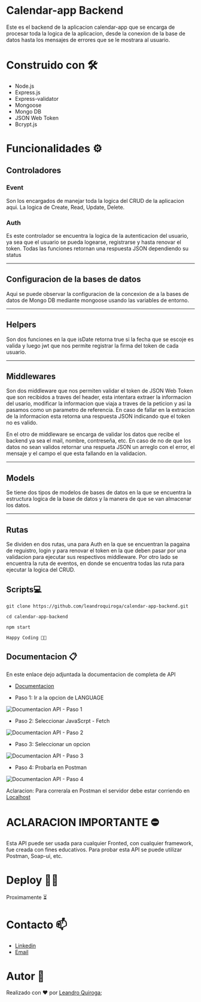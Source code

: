 # Calendar-app Backend
Este es el backend de la aplicacion calendar-app que se encarga de procesar toda la logica de la aplicacion, desde la conexion de la base de datos hasta los mensajes de errores que se le mostrara al usuario. 

# Construido con 🛠️
* Node.js
* Express.js
* Express-validator
* Mongoose
* Mongo DB
* JSON Web Token
* Bcrypt.js

# Funcionalidades ⚙️

## Controladores 

### Event
Son los encargados de manejar toda la logica del CRUD de la aplicacion aqui. La logica de Create, Read, Update, Delete.

### Auth 
Es este controlador se encuentra la logica de la autenticacion del usuario, ya sea que el usuario se pueda logearse, registrarse y hasta renovar el token. Todas las funciones retornan una respuesta JSON dependiendo su status
<hr>

## Configuracion de la bases de datos
Aqui se puede observar la configuracion de la concexion de a la bases de datos de Mongo DB mediante mongoose usando las variables de entorno. 
<hr>

## Helpers 
Son dos funciones en la que isDate retorna true si la fecha que se escoje es valida y luego jwt que nos permite registrar la firma del token de cada usuario. 
<hr>

## Middlewares
Son dos middleware que nos permiten validar el token de JSON Web Token que son recibidos a traves del header, esta intentara extraer la informacion del usario, modificar la informacion que viaja a traves de la peticion y asi la pasamos como un parametro de referencia. En caso de fallar en la extracion de la informacion esta retorna una respuesta JSON indicando que el token no es valido. 

En el otro de middleware se encarga de validar los datos que recibe el backend ya sea el mail, nombre, contreseña, etc. En caso de no de que los datos no sean validos retornar una respueta JSON un arreglo con el error, el mensaje y el campo el que esta fallando en la validacion. 
<hr>

## Models 
Se tiene dos tipos de modelos de bases de datos en la que se encuentra la estructura logica de la base de datos y la manera de que se van almacenar los datos. 
<hr>


## Rutas
Se dividen en dos rutas, una para Auth en la que se encuentran la pagaina de reguistro, login y para renovar el token en la que deben pasar por una validacion para ejecutar sus respectivos middleware. Por otro lado se encuentra la ruta de eventos, en donde se encuentra todas las ruta para ejecutar la logica del CRUD. 

## Scripts💻
```
git clone https://github.com/leandroquiroga/calendar-app-backend.git

cd calendar-app-backend

npm start

Happy Coding 🎉🎉
```
## Documentacion 📋
En este enlace dejo adjuntada la documentacion de completa de API 

- [Documentacion](https://documenter.getpostman.com/view/18336036/UzQuPREL)

- Paso 1: Ir a la opcion de LANGUAGE

![Documentacion API - Paso 1](https://user-images.githubusercontent.com/80013958/179017973-0a01cd9a-73bc-48c2-9ae8-8158a2b4a38e.png)

- Paso 2: Seleccionar JavaScrpt - Fetch

![Documentacion API - Paso 2](https://user-images.githubusercontent.com/80013958/179017997-1e1824f7-4336-4471-9dcb-538dd14a8125.png)

- Paso 3: Seleccionar un opcion

![Documentacion API - Paso 3](https://user-images.githubusercontent.com/80013958/179018010-8e8da1f9-eec3-4fd2-ae47-7bafb3cac485.png)

- Paso 4: Probarla en Postman

![Documentacion API - Paso 4](https://user-images.githubusercontent.com/80013958/179018031-e9a7a39b-5075-4b4e-b978-1319bdda08a1.png)

Aclaracion: Para correrala en Postman el servidor debe estar corriendo en [Localhost](http://localhost:4000)

# ACLARACION IMPORTANTE ⛔️
Esta API puede ser usada para cualquier Fronted, con cualquier framework, fue creada con fines educativos. Para probar esta API 
se puede utilizar Postman, Soap-ui, etc.

# Deploy 👨‍💻
Proximamente ⏳
# Contacto 📫
- [Linkedin](https://www.linkedin.com/in/leanquiroga95/)
- [Email](mailto:leandroquiroga9514@gmail.com)

# Autor 👤
Realizado con ❤️ por [Leandro Quiroga](https://github.com/leandroquiroga);
